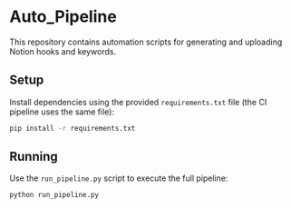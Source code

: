 # Auto_Pipeline

This repository contains automation scripts for generating and uploading Notion hooks and keywords.

## Setup

Install dependencies using the provided `requirements.txt` file (the CI pipeline uses the same file):

```bash
pip install -r requirements.txt
```

## Running

Use the `run_pipeline.py` script to execute the full pipeline:

```bash
python run_pipeline.py
```

